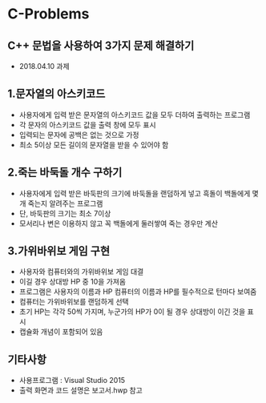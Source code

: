 # C-Problems
## C++ 문법을 사용하여 3가지 문제 해결하기
- 2018.04.10 과제

## 1.문자열의 아스키코드
- 사용자에게 입력 받은 문자열의 아스키코드 값을 모두 더하여 출력하는 프로그램
- 각 문자의 아스키코드 값을 출력 창에 모두 표시
- 입력되는 문자에 공백은 없는 것으로 가정
- 최소 5이상 모든 길이의 문자열을 받을 수 있어야 함

## 2.죽는 바둑돌 개수 구하기
- 사용자에게 입력 받은 바둑판의 크기에 바둑돌을 랜덤하게 넣고 흑돌이 백돌에게 몇 개 죽는지 알려주는 프로그램
- 단, 바둑판의 크기는 최소 7이상
- 모서리나 변은 이용하지 않고 꼭 백돌에게 둘러쌓여 죽는 경우만 계산

## 3.가위바위보 게임 구현
- 사용자와 컴퓨터와의 가위바위보 게임 대결
- 이길 경우 상대방 HP 중 10을 가져옴
- 프로그램은 사용자의 이름과 HP 컴퓨터의 이름과 HP를 필수적으로 턴마다 보여줌
- 컴퓨터는 가위바위보를 랜덤하게 선택
- 초기 HP는 각각 50씩 가지며, 누군가의 HP가 0이 될 경우 상대방이 이긴 것을 표시
- 캡슐화 개념이 포함되어 있음

## 기타사항
- 사용프로그램 : Visual Studio 2015
- 출력 화면과 코드 설명은 보고서.hwp 참고

